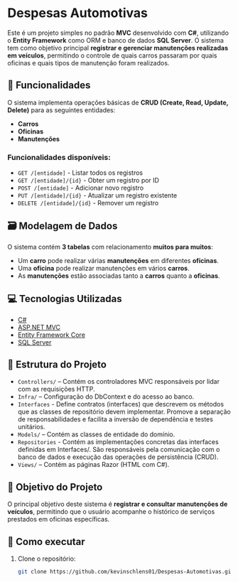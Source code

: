 # Despesas Automotivas

Este é um projeto simples no padrão **MVC** desenvolvido com **C#**, utilizando o **Entity Framework** como ORM e banco de dados **SQL Server**. O sistema tem como objetivo principal **registrar e gerenciar manutenções realizadas em veículos**, permitindo o controle de quais carros passaram por quais oficinas e quais tipos de manutenção foram realizados.

## 🔧 Funcionalidades

O sistema implementa operações básicas de **CRUD (Create, Read, Update, Delete)** para as seguintes entidades:

- **Carros**
- **Oficinas**
- **Manutenções**

### Funcionalidades disponíveis:

- `GET /[entidade]` - Listar todos os registros
- `GET /[entidade]/{id}` - Obter um registro por ID
- `POST /[entidade]` - Adicionar novo registro
- `PUT /[entidade]/{id}` - Atualizar um registro existente
- `DELETE /[entidade]/{id}` - Remover um registro

## 🗃️ Modelagem de Dados

O sistema contém **3 tabelas** com relacionamento **muitos para muitos**:

- Um **carro** pode realizar várias **manutenções** em diferentes **oficinas**.
- Uma **oficina** pode realizar manutenções em vários **carros**.
- As **manutenções** estão associadas tanto a **carros** quanto a **oficinas**.

## 💻 Tecnologias Utilizadas

- [C#](https://learn.microsoft.com/dotnet/csharp/)
- [ASP.NET MVC](https://learn.microsoft.com/aspnet/mvc/)
- [Entity Framework Core](https://learn.microsoft.com/ef/core/)
- [SQL Server](https://www.microsoft.com/sql-server)

## 📁 Estrutura do Projeto

- `Controllers/` – Contém os controladores MVC responsáveis por lidar com as requisições HTTP. 
- `Infra/` – Configuração do DbContext e do acesso ao banco.
- `Interfaces` -  Define contratos (interfaces) que descrevem os métodos que as classes de repositório devem implementar. Promove a separação de responsabilidades e facilita a inversão de dependência e testes unitários. 
- `Models/` – Contém as classes de entidade do domínio.
- `Repositories` - Contém as implementações concretas das interfaces definidas em Interfaces/. São responsáveis pela comunicação com o banco de dados e execução das operações de persistência (CRUD).
- `Views/` – Contém as páginas Razor (HTML com C#).


## 📌 Objetivo do Projeto

O principal objetivo deste sistema é **registrar e consultar manutenções de veículos**, permitindo que o usuário acompanhe o histórico de serviços prestados em oficinas específicas.

## 🧪 Como executar

1. Clone o repositório:
   ```bash
   git clone https://github.com/kevinschlens01/Despesas-Automotivas.git
